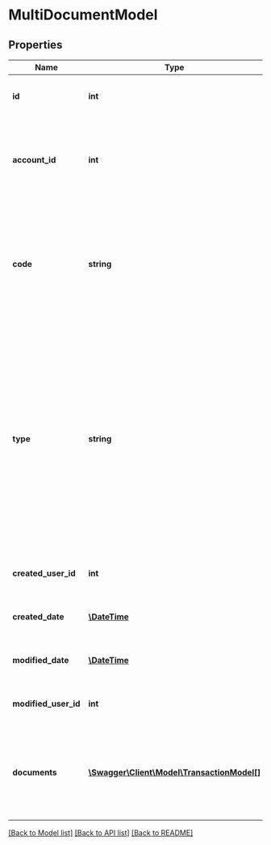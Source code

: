 # MultiDocumentModel

## Properties
Name | Type | Description | Notes
------------ | ------------- | ------------- | -------------
**id** | **int** | The unique ID number of this MultiDocument object. | [optional] 
**account_id** | **int** | The unique ID number of the AvaTax customer account that created this MultiDocument object. | [optional] 
**code** | **string** | The transaction code of the MultiDocument transaction.                All individual transactions within this MultiDocument object will have this code as a prefix. | [optional] 
**type** | **string** | Indicates the type of MultiDocument transaction.  Common values are:                * SalesOrder - An estimate that is not permanently recorded  * SalesInvoice - An invoice that can be reported on a tax return                For more information about document types, see [DocumentType](https://developer.avalara.com/api-reference/avatax/rest/v2/models/enums/DocumentType/) | [optional] 
**created_user_id** | **int** | The user ID of the user who created this record. | [optional] 
**created_date** | [**\DateTime**](\DateTime.md) | The date/time when this record was created. | [optional] 
**modified_date** | [**\DateTime**](\DateTime.md) | The date/time when this record was last modified. | [optional] 
**modified_user_id** | **int** | The user ID of the user who last modified this record. | [optional] 
**documents** | [**\Swagger\Client\Model\TransactionModel[]**](TransactionModel.md) | A separate document will exist for each unique combination of buyer and seller in this MultiDocument transaction. | [optional] 

[[Back to Model list]](../README.md#documentation-for-models) [[Back to API list]](../README.md#documentation-for-api-endpoints) [[Back to README]](../README.md)


